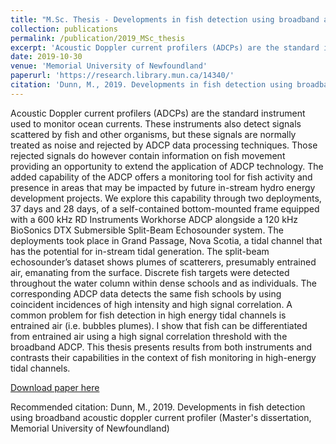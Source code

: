 ```yaml
---
title: "M.Sc. Thesis - Developments in fish detection using broadband acoustic doppler current profiler"
collection: publications
permalink: /publication/2019_MSc_thesis
excerpt: 'Acoustic Doppler current profilers (ADCPs) are the standard instrument used to monitor ocean currents. These instruments also detect signals scattered by fish and other organisms, but these signals are normally treated as noise and rejected by ADCP data processing techniques. Those rejected signals do however contain information on fish movement providing an opportunity to extend the application of ADCP technology. The added capability of the ADCP offers a monitoring tool for fish activity and presence in areas that may be impacted by future in-stream hydro energy development projects. We explore this capability through two deployments, 37 days and 28 days, of a self-contained bottom-mounted frame equipped with a 600 kHz RD Instruments Workhorse ADCP alongside a 120 kHz BioSonics DTX Submersible Split-Beam Echosounder system. The deployments took place in Grand Passage, Nova Scotia, a tidal channel that has the potential for in-stream tidal generation. The split-beam echosounder’s dataset shows plumes of scatterers, presumably entrained air, emanating from the surface. Discrete fish targets were detected throughout the water column within dense schools and as individuals. The corresponding ADCP data detects the same fish schools by using coincident incidences of high intensity and high signal correlation. A common problem for fish detection in high energy tidal channels is entrained air (i.e. bubbles plumes). I show that fish can be differentiated from entrained air using a high signal correlation threshold with the broadband ADCP. This thesis presents results from both instruments and contrasts their capabilities in the context of fish monitoring in high-energy tidal channels.'
date: 2019-10-30
venue: 'Memorial University of Newfoundland'
paperurl: 'https://research.library.mun.ca/14340/'
citation: 'Dunn, M., 2019. Developments in fish detection using broadband acoustic doppler current profiler (Master's dissertation, Memorial University of Newfoundland).'
---
```

Acoustic Doppler current profilers (ADCPs) are the standard instrument used to monitor ocean currents. These instruments also detect signals scattered by fish and other organisms, but these signals are normally treated as noise and rejected by ADCP data processing techniques. Those rejected signals do however contain information on fish movement providing an opportunity to extend the application of ADCP technology. The added capability of the ADCP offers a monitoring tool for fish activity and presence in areas that may be impacted by future in-stream hydro energy development projects. We explore this capability through two deployments, 37 days and 28 days, of a self-contained bottom-mounted frame equipped with a 600 kHz RD Instruments Workhorse ADCP alongside a 120 kHz BioSonics DTX Submersible Split-Beam Echosounder system. The deployments took place in Grand Passage, Nova Scotia, a tidal channel that has the potential for in-stream tidal generation. The split-beam echosounder’s dataset shows plumes of scatterers, presumably entrained air, emanating from the surface. Discrete fish targets were detected throughout the water column within dense schools and as individuals. The corresponding ADCP data detects the same fish schools by using coincident incidences of high intensity and high signal correlation. A common problem for fish detection in high energy tidal channels is entrained air (i.e. bubbles plumes). I show that fish can be differentiated from entrained air using a high signal correlation threshold with the broadband ADCP. This thesis presents results from both instruments and contrasts their capabilities in the context of fish monitoring in high-energy tidal channels.

[Download paper here](https://research.library.mun.ca/14340/1/thesis.pdf)

Recommended citation: Dunn, M., 2019. Developments in fish detection using broadband acoustic doppler current profiler (Master's dissertation, Memorial University of Newfoundland)